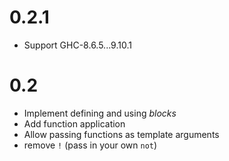 # 0.2.1

- Support GHC-8.6.5...9.10.1

# 0.2

- Implement defining and using _blocks_
- Add function application
- Allow passing functions as template arguments
- remove `!` (pass in your own `not`)

